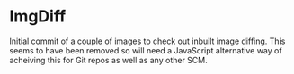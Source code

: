 # ImgDiff

Initial commit of a couple of images to check out inbuilt image diffing. This seems to have been removed so will need a JavaScript alternative way of acheiving this for Git repos as well as any other SCM.
